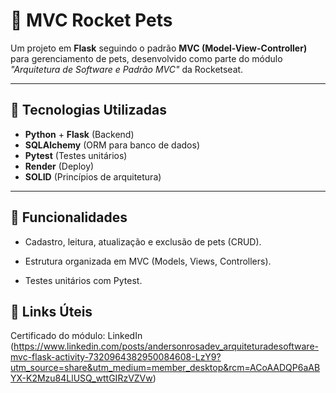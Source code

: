 # 🐾 MVC Rocket Pets  

Um projeto em **Flask** seguindo o padrão **MVC (Model-View-Controller)** para gerenciamento de pets, desenvolvido como parte do módulo *"Arquitetura de Software e Padrão MVC"* da Rocketseat.  

---  

## 🔧 Tecnologias Utilizadas  
- **Python** + **Flask** (Backend)  
- **SQLAlchemy** (ORM para banco de dados)  
- **Pytest** (Testes unitários)  
- **Render** (Deploy)  
- **SOLID** (Princípios de arquitetura)  

---  

## 📝 Funcionalidades

- Cadastro, leitura, atualização e exclusão de pets (CRUD).

- Estrutura organizada em MVC (Models, Views, Controllers).

- Testes unitários com Pytest.

## 🔗 Links Úteis
Certificado do módulo: LinkedIn (https://www.linkedin.com/posts/andersonrosadev_arquiteturadesoftware-mvc-flask-activity-7320964382950084608-LzY9?utm_source=share&utm_medium=member_desktop&rcm=ACoAADQP6aABYX-K2Mzu84LlUSQ_wttGIRzVZVw)
